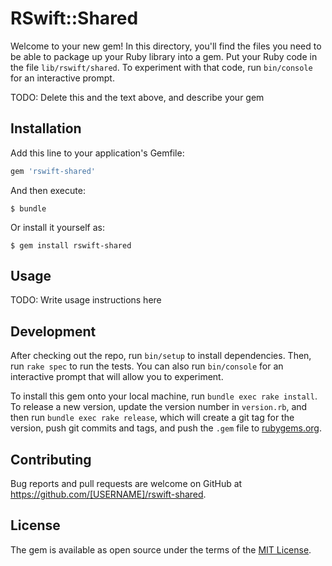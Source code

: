 # RSwift::Shared

Welcome to your new gem! In this directory, you'll find the files you need to be able to package up your Ruby library into a gem. Put your Ruby code in the file `lib/rswift/shared`. To experiment with that code, run `bin/console` for an interactive prompt.

TODO: Delete this and the text above, and describe your gem

## Installation

Add this line to your application's Gemfile:

```ruby
gem 'rswift-shared'
```

And then execute:

    $ bundle

Or install it yourself as:

    $ gem install rswift-shared

## Usage

TODO: Write usage instructions here

## Development

After checking out the repo, run `bin/setup` to install dependencies. Then, run `rake spec` to run the tests. You can also run `bin/console` for an interactive prompt that will allow you to experiment.

To install this gem onto your local machine, run `bundle exec rake install`. To release a new version, update the version number in `version.rb`, and then run `bundle exec rake release`, which will create a git tag for the version, push git commits and tags, and push the `.gem` file to [rubygems.org](https://rubygems.org).

## Contributing

Bug reports and pull requests are welcome on GitHub at https://github.com/[USERNAME]/rswift-shared.


## License

The gem is available as open source under the terms of the [MIT License](http://opensource.org/licenses/MIT).

